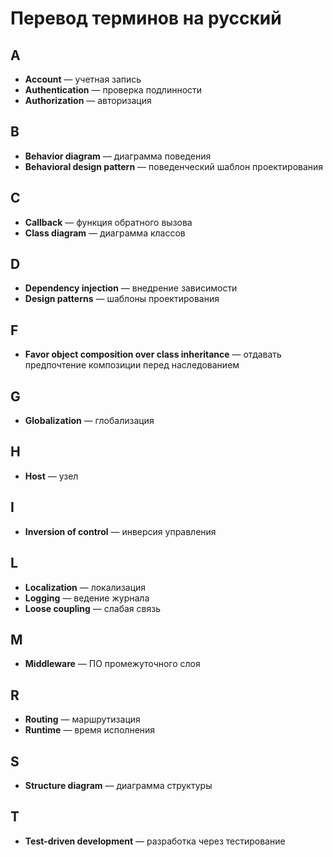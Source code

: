# Перевод терминов на русский

## A

* **Account** — учетная запись
* **Authentication** — проверка подлинности
* **Authorization** — авторизация

## B

* **Behavior diagram** — диаграмма поведения
* **Behavioral design pattern** — поведенческий шаблон проектирования

## C

* **Callback** — функция обратного вызова
* **Class diagram** — диаграмма классов

## D

* **Dependency injection** — внедрение зависимости
* **Design patterns** — шаблоны проектирования

## F

* **Favor object composition over class inheritance** — отдавать предпочтение композиции перед наследованием

## G

* **Globalization** — глобализация

## H

* **Host** — узел

## I

* **Inversion of control** — инверсия управления

## L

* **Localization** — локализация
* **Logging** — ведение журнала
* **Loose coupling** — слабая связь

## M

* **Middleware** — ПО промежуточного слоя

## R

* **Routing** — маршрутизация
* **Runtime** — время исполнения

## S

* **Structure diagram** — диаграмма структуры

## T

* **Test-driven development** — разработка через тестирование
